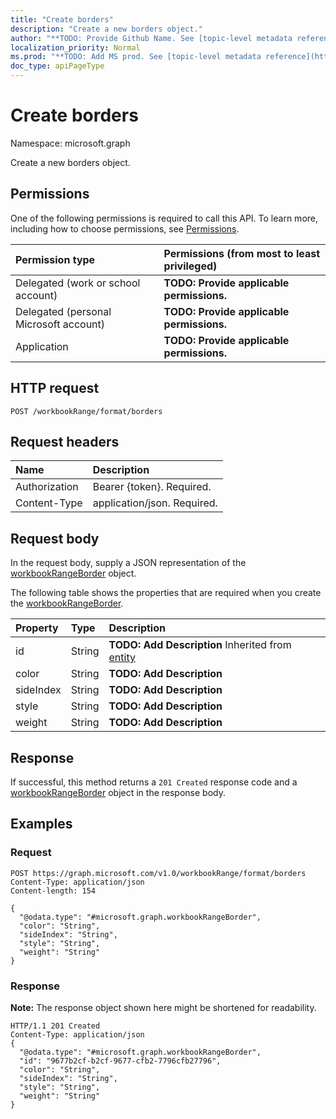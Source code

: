 ```yaml
---
title: "Create borders"
description: "Create a new borders object."
author: "**TODO: Provide Github Name. See [topic-level metadata reference](https://msgo.azurewebsites.net/add/document/guidelines/metadata.html#topic-level-metadata)**"
localization_priority: Normal
ms.prod: "**TODO: Add MS prod. See [topic-level metadata reference](https://msgo.azurewebsites.net/add/document/guidelines/metadata.html#topic-level-metadata)**"
doc_type: apiPageType
---
```


# Create borders

Namespace: microsoft.graph

Create a new borders object.

## Permissions
One of the following permissions is required to call this API. To learn more, including how to choose permissions, see [Permissions](/concepts/permissions-reference.md).

|Permission type|Permissions (from most to least privileged)|
|:---|:---|
|Delegated (work or school account)|**TODO: Provide applicable permissions.**|
|Delegated (personal Microsoft account)|**TODO: Provide applicable permissions.**|
|Application|**TODO: Provide applicable permissions.**|

## HTTP request

<!-- {
  "blockType": "ignored"
}
-->
``` http
POST /workbookRange/format/borders
```

## Request headers
|Name|Description|
|:---|:---|
|Authorization|Bearer {token}. Required.|
|Content-Type|application/json. Required.|

## Request body
In the request body, supply a JSON representation of the [workbookRangeBorder](../resources/workbookrangeborder.md) object.

The following table shows the properties that are required when you create the [workbookRangeBorder](../resources/workbookrangeborder.md).

|Property|Type|Description|
|:---|:---|:---|
|id|String|**TODO: Add Description** Inherited from [entity](../resources/entity.md)|
|color|String|**TODO: Add Description**|
|sideIndex|String|**TODO: Add Description**|
|style|String|**TODO: Add Description**|
|weight|String|**TODO: Add Description**|



## Response

If successful, this method returns a `201 Created` response code and a [workbookRangeBorder](../resources/workbookrangeborder.md) object in the response body.

## Examples

### Request
<!-- {
  "blockType": "request",
  "name": "create_workbookrangeborder_from_"
}
-->
``` http
POST https://graph.microsoft.com/v1.0/workbookRange/format/borders
Content-Type: application/json
Content-length: 154

{
  "@odata.type": "#microsoft.graph.workbookRangeBorder",
  "color": "String",
  "sideIndex": "String",
  "style": "String",
  "weight": "String"
}
```


### Response
**Note:** The response object shown here might be shortened for readability.
<!-- {
  "blockType": "response",
  "truncated": true,
  "@odata.type": "microsoft.graph.workbookrangeborder"
}
-->
``` http
HTTP/1.1 201 Created
Content-Type: application/json
{
  "@odata.type": "#microsoft.graph.workbookRangeBorder",
  "id": "9677b2cf-b2cf-9677-cfb2-7796cfb27796",
  "color": "String",
  "sideIndex": "String",
  "style": "String",
  "weight": "String"
}
```

